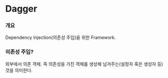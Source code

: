 # Dagger

### 개요

Dependency Injection(의존성 주입)을 위한 Framework.



### 의존성 주입?

외부에서 의존 객체. 즉 의존성을 가진 객체를 생성해 넘겨주는(설정자 혹은 생성자 등)것을 의미한다.


